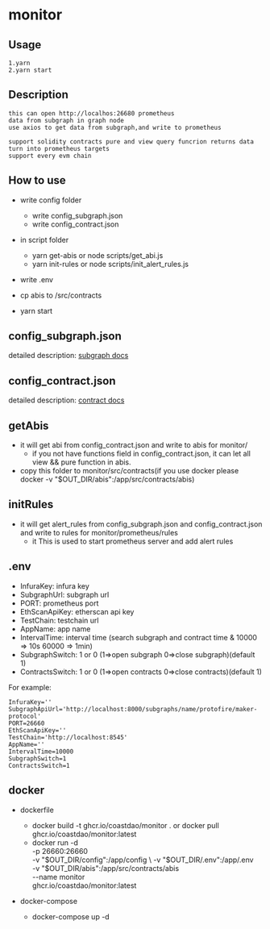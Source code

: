 # monitor

## Usage

    1.yarn
    2.yarn start

## Description

    this can open http://localhos:26680 prometheus
    data from subgraph in graph node
    use axios to get data from subgraph,and write to prometheus

    support solidity contracts pure and view query funcrion returns data turn into prometheus targets
    support every evm chain

## How to use

- write config folder
    - write config_subgraph.json
    - write config_contract.json

- in script folder
    - yarn get-abis  or   node scripts/get_abi.js 
    - yarn init-rules    or   node scripts/init_alert_rules.js

- write .env

- cp abis to /src/contracts

- yarn start 

## config_subgraph.json

detailed description: [subgraph docs](https://github.com/coastdao/monitor/blob/coastdao/monitor/src/subgraph/README.md)

## config_contract.json

detailed description: [contract docs](https://github.com/coastdao/monitor/blob/coastdao/monitor/src/contracts/README.md)

## getAbis

- it will get abi from config_contract.json and write to abis for monitor/
    - if you not have functions field in config_contract.json, it can let all view && pure function in abis.
- copy this folder to monitor/src/contracts(if you use docker please docker -v "$OUT_DIR/abis":/app/src/contracts/abis)

## initRules

- it will get alert_rules from config_subgraph.json and config_contract.json and write to rules for
  monitor/prometheus/rules
    - it This is used to start prometheus server and add alert rules

## .env

- InfuraKey: infura key
- SubgraphUrl: subgraph url
- PORT: prometheus port
- EthScanApiKey: etherscan api key
- TestChain: testchain url
- AppName: app name
- IntervalTime: interval time (search subgraph and contract time & 10000 => 10s 60000 => 1min)
- SubgraphSwitch: 1 or 0 (1=>open subgraph 0=>close subgraph)(default 1)
- ContractsSwitch: 1 or 0 (1=>open contracts 0=>close contracts)(default 1)

For example:

```env
InfuraKey=''
SubgraphApiUrl='http://localhost:8000/subgraphs/name/protofire/maker-protocol'
PORT=26660
EthScanApiKey=''
TestChain='http://localhost:8545'
AppName=''
IntervalTime=10000
SubgraphSwitch=1
ContractsSwitch=1
```

## docker

- dockerfile
    - docker build -t ghcr.io/coastdao/monitor . or docker pull ghcr.io/coastdao/monitor:latest
    - docker run -d \
      -p 26660:26660 \
      -v "$OUT_DIR/config":/app/config \
      -v "$OUT_DIR/.env":/app/.env \
      -v "$OUT_DIR/abis":/app/src/contracts/abis \
      --name monitor \
      ghcr.io/coastdao/monitor:latest

- docker-compose
    - docker-compose up -d

